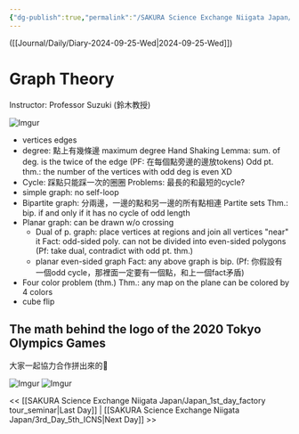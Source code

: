 ```yaml
---
{"dg-publish":true,"permalink":"/SAKURA Science Exchange Niigata Japan/(Published)_Japan_2nd_day_course 1/","title":"2nd Day - Courses ~ SAKURA Science exchange ~","noteIcon":"1","created":"2024-10-02T17:19:06.798+08:00","updated":"2024-10-02T20:34:28.555+08:00"}
---
```



([[Journal/Daily/Diary-2024-09-25-Wed\|2024-09-25-Wed]])
# Graph Theory

Instructor: Professor Suzuki (鈴木教授)

![Imgur](https://imgur.com/veurRsb.jpeg)

- vertices 
  edges
- degree: 點上有幾條邊
  maximum degree
	Hand Shaking Lemma: sum. of deg. is the twice of the edge
	(PF: 在每個點旁邊的邊放tokens)
	Odd pt. thm.: the number of the vertices with odd deg is even XD
- Cycle: 踩點只能踩一次的圈圈
  Problems: 最長的和最短的cycle?
- simple graph: no self-loop
- Bipartite graph: 分兩邊，一邊的點和另一邊的所有點相連
  Partite sets
  Thm.: bip. if and only if it has no cycle of odd length
- Planar graph: can be drawn w/o crossing
  - Dual of p. graph: place vertices at regions and join all vertices "near" it
    Fact: odd-sided poly. can not be divided into even-sided polygons 
    (Pf: take dual, contradict with odd pt. thm.)
  - planar even-sided graph
    Fact: any above graph is bip. 
    (Pf: 你假設有一個odd cycle，那裡面一定要有一個點，和上一個fact矛盾)
- Four color problem (thm.)
  Thm.: any map on the plane can be colored by 4 colors
- cube flip

## The math behind the logo of the 2020 Tokyo Olympics Games

大家一起協力合作拼出來的🤩

![Imgur](https://imgur.com/bjfcg4b.png)
![Imgur](https://imgur.com/ARMKyM5.png)

<< [[SAKURA Science Exchange Niigata Japan/Japan_1st_day_factory tour_seminar\|Last Day]] | [[SAKURA Science Exchange Niigata Japan/3rd_Day_5th_ICNS\|Next Day]] >>